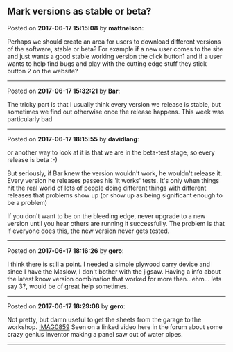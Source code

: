 ## Mark versions as stable or beta?
Posted on **2017-06-17 15:15:08** by **mattnelson**:

Perhaps we should create an area for users to download different versions of the software, stable or beta?  For example if a new user comes to the site and just wants a good stable working version the click button1 and if a user wants to help find bugs and play with the cutting edge stuff they stick button 2 on the website?

---

Posted on **2017-06-17 15:32:21** by **Bar**:

The tricky part is that I usually think every version we release is stable, but sometimes we find out otherwise once the release happens. This week was particularly bad

---

Posted on **2017-06-17 18:15:55** by **davidlang**:

or another way to look at it is that we are in the beta-test stage, so every release is beta :-)



But seriously, if Bar knew the version wouldn't work, he wouldn't release it. Every version he releases passes his 'it works' tests. It's only when things hit the real world of lots of people doing different things with different releases that problems show up (or show up as being significant enough to be a problem)



If you don't want to be on the bleeding edge, never upgrade to a new version until you hear others are running it successfully. The problem is that if everyone does this, the new version never gets tested.

---

Posted on **2017-06-17 18:16:26** by **gero**:

I think there is still a point. I needed a simple plywood carry device and since I have the Maslow, I don't bother with the jigsaw. Having a info about the latest know version combination that worked for more then...ehm... lets say 3?, would be of great help sometimes.

---

Posted on **2017-06-17 18:29:08** by **gero**:

Not pretty, but damn useful to get the sheets from the garage to the workshop.  [IMAG0859](//muut.com/u/maslowcnc/s1/:maslowcnc:HIbq:imag0859.jpg.jpg)  Seen on a linked video here in the forum about some crazy genius inventor making a panel saw out of water pipes.

---

